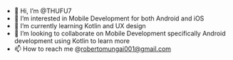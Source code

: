- 👋 Hi, I’m @THUFU7
- 👀 I’m interested in Mobile Development for both Android and iOS
- 🌱 I’m currently learning Kotlin and UX design
- 💞️ I’m looking to collaborate on Mobile Development specifically Android development using Kotlin to learn more
- 📫 How to reach me @robertomungai001@gmail.com
<!---
THUFU7/THUFU7 is a ✨ special ✨ repository because its `README.md` (this file) appears on your GitHub profile.
You can click the Preview link to take a look at your changes.
--->

